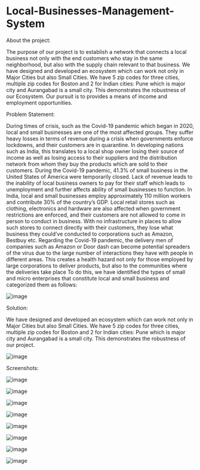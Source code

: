 # Local-Businesses-Management-System

About the project:

The purpose of our project is to establish a network that connects a local business not only with the end customers who stay in the same neighborhood, but also with the supply chain relevant to that business. We have designed and developed an ecosystem which can work not only in Major Cities but also Small Cities. We have 5 zip codes for three cities, multiple zip codes for Boston and 2 for Indian cities: Pune which is major city and Aurangabad is a small city. This demonstrates the robustness of our Ecosystem. Our pursuit is to provides a means of income and employment opportunities.

Problem Statement:

During times of crisis, such as the Covid-19 pandemic which began in 2020, local and small businesses are one of the most affected groups. They suffer heavy losses in terms of revenue during a crisis when governments enforce lockdowns, and their customers are in quarantine. In developing nations such as India, this translates to a local shop owner losing their source of income as well as losing access to their suppliers and the distribution network from whom they buy the products which are sold to their customers. During the Covid-19 pandemic, 41.3% of small business in the United States of America were temporarily closed. 
Lack of revenue leads to the inability of local business owners to pay for their staff which leads to unemployment and further affects ability of small businesses to function. In India, local and small businesses employ approximately 110 million workers and contribute 30% of the country’s GDP.
Local retail stores such as clothing, electronics and hardware are also affected when government restrictions are enforced, and their customers are not allowed to come in person to conduct in business. With no infrastructure in places to allow such stores to connect directly with their customers, they lose what business they could’ve conducted to corporations such as Amazon, Bestbuy etc. 
Regarding the Covid-19 pandemic, the delivery men of companies such as Amazon or Door dash can become potential spreaders of the virus due to the large number of interactions they have with people in different areas. This creates a health hazard not only for those employed by large corporations to deliver products, but also to the communities where the deliveries take place
To do this, we have identified the types of small and micro enterprises that constitute local and small business and categorized them as follows:

![image](https://user-images.githubusercontent.com/78456439/139558404-590500e9-0e4b-42c1-af83-6dd59eab4b0b.png)

Solution:

We have designed and developed an ecosystem which can work not only in Major Cities but also Small Cities. We have 5 zip codes for three cities, multiple zip codes for Boston and 2 for Indian cities: Pune which is major city and Aurangabad is a small city.
This demonstrates the robustness of our project.

![image](https://user-images.githubusercontent.com/78456439/139558412-74d8e275-95ae-4b19-9b8a-99b427a78e9c.png)

Screenshots:

![image](https://user-images.githubusercontent.com/78456439/139558415-0f1abdda-6821-4c27-bc48-bf31422b97f2.png)

![image](https://user-images.githubusercontent.com/78456439/139558419-1d136e48-151e-4beb-9cd8-6de8e7418588.png)

![image](https://user-images.githubusercontent.com/78456439/139558422-4d2bd538-a303-4b20-875c-1910635095ba.png)

![image](https://user-images.githubusercontent.com/78456439/139558425-6735e19d-f60d-4029-8d52-b2afc3ee04e5.png)

![image](https://user-images.githubusercontent.com/78456439/139558433-8cfb0f27-f674-4d59-ba0b-592f24baa6fc.png)

![image](https://user-images.githubusercontent.com/78456439/139558438-7f6059a1-3f49-4f78-aafe-2d03fdeb9f69.png)

![image](https://user-images.githubusercontent.com/78456439/139558443-f6704a08-f4bb-4f3a-af0d-fe777d8e674b.png)

![image](https://user-images.githubusercontent.com/78456439/139558446-1db14175-23b6-499b-861e-c62d895aeaef.png)





